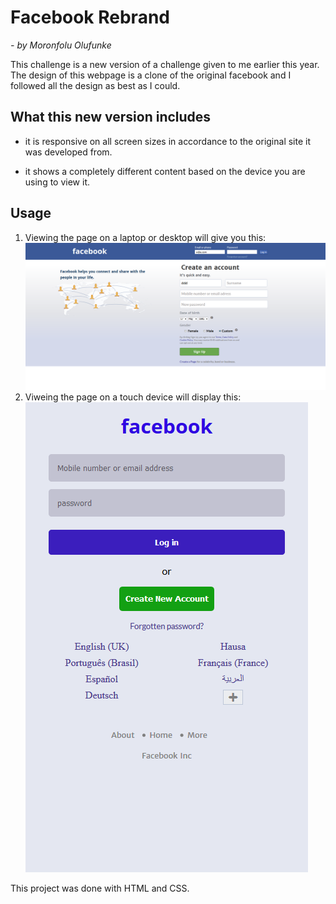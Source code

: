 # Facebook Rebrand

_- by Moronfolu Olufunke_

This challenge is a new version of a challenge given to me earlier this year.
The design of this webpage is a clone of the original facebook and I followed all the design as best as I could.

## What this new version includes

-  it is responsive on all screen sizes in accordance to the original site it was developed from.

-  it shows a completely different content based on the device you are using to view it.

## Usage

1. Viewing the page on a laptop or desktop will give you this:
   ![Laptop Design preview for Facebook Rebranding page](./design/laptop-design.png)
2. Viweing the page on a touch device will display this:
   ![Touch Screen Design preview for Facebook Rebranding page](./design/touchscreen-design.png)

This project was done with HTML and CSS.
